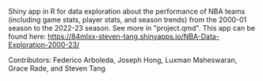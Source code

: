 Shiny app in R for data exploration about the performance of NBA teams (including game stats, player stats, and season trends) from the 2000-01 season to the 2022-23 season. See more in "project.qmd". This app can be found here: https://84mlxx-steven-tang.shinyapps.io/NBA-Data-Exploration-2000-23/

Contributors: Federico Arboleda, Joseph Hong, Luxman Maheswaran, Grace Rade, and Steven Tang
